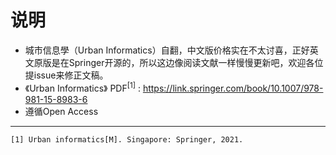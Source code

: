 # 说明
* 城市信息學（Urban Informatics）自翻，中文版价格实在不太讨喜，正好英文原版是在Springer开源的，所以这边像阅读文献一样慢慢更新吧，欢迎各位提issue来修正文稿。
* 《Urban Informatics》 PDF<sup>[1]</sup> : https://link.springer.com/book/10.1007/978-981-15-8983-6
* 遵循Open Access
<hr>

    [1] Urban informatics[M]. Singapore: Springer, 2021.
